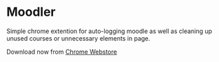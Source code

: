# Moodler

Simple chrome extention for auto-logging moodle as well as cleaning up unused courses or unnecessary elements in page.

Download now from [Chrome Webstore](https://chrome.google.com/webstore/search/moodler)
